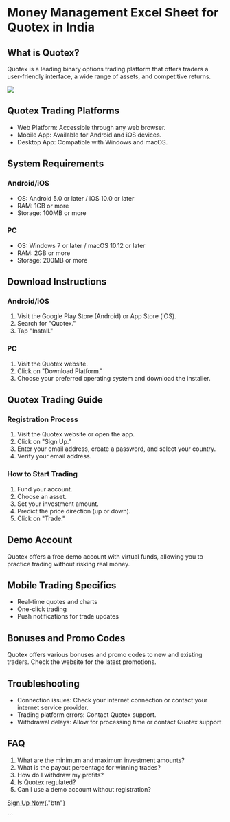 # Money Management Excel Sheet for Quotex in India

## What is Quotex?

Quotex is a leading binary options trading platform that offers traders
a user-friendly interface, a wide range of assets, and competitive
returns.

[![](https://static.quotex.io/files/4_en/300_250.jpg)](https://traff.sbs/brokerqxlid)

## Quotex Trading Platforms

-   Web Platform: Accessible through any web browser.
-   Mobile App: Available for Android and iOS devices.
-   Desktop App: Compatible with Windows and macOS.

## System Requirements

### Android/iOS

-   OS: Android 5.0 or later / iOS 10.0 or later
-   RAM: 1GB or more
-   Storage: 100MB or more

### PC

-   OS: Windows 7 or later / macOS 10.12 or later
-   RAM: 2GB or more
-   Storage: 200MB or more

## Download Instructions

### Android/iOS

1.  Visit the Google Play Store (Android) or App Store (iOS).
2.  Search for "Quotex."
3.  Tap "Install."

### PC

1.  Visit the Quotex website.
2.  Click on "Download Platform."
3.  Choose your preferred operating system and download the installer.

## Quotex Trading Guide

### Registration Process

1.  Visit the Quotex website or open the app.
2.  Click on "Sign Up."
3.  Enter your email address, create a password, and select your
    country.
4.  Verify your email address.

### How to Start Trading

1.  Fund your account.
2.  Choose an asset.
3.  Set your investment amount.
4.  Predict the price direction (up or down).
5.  Click on "Trade."

## Demo Account

Quotex offers a free demo account with virtual funds, allowing you to
practice trading without risking real money.

## Mobile Trading Specifics

-   Real-time quotes and charts
-   One-click trading
-   Push notifications for trade updates

## Bonuses and Promo Codes

Quotex offers various bonuses and promo codes to new and existing
traders. Check the website for the latest promotions.

## Troubleshooting

-   Connection issues: Check your internet connection or contact your
    internet service provider.
-   Trading platform errors: Contact Quotex support.
-   Withdrawal delays: Allow for processing time or contact Quotex
    support.

## FAQ

1.  What are the minimum and maximum investment amounts?
2.  What is the payout percentage for winning trades?
3.  How do I withdraw my profits?
4.  Is Quotex regulated?
5.  Can I use a demo account without registration?

[Sign Up Now](\%22https://traff.sbs/brokerqxsignup\%22){."btn"}

\`\`\`

